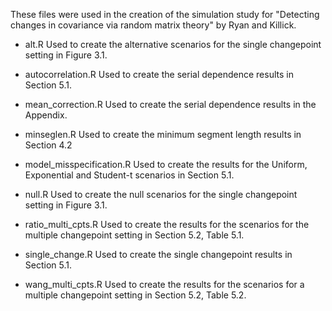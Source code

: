 These files were used in the creation of the simulation study for "Detecting changes in covariance via random matrix theory" by Ryan and Killick.

- alt.R
  Used to create the alternative scenarios for the single changepoint setting in Figure 3.1.
  
- autocorrelation.R
  Used to create the serial dependence results in Section 5.1.
  
- mean_correction.R
  Used to create the serial dependence results in the Appendix.
  
- minseglen.R
  Used to create the minimum segment length results in Section 4.2
  
- model_misspecification.R
  Used to create the results for the Uniform, Exponential and Student-t scenarios in Section 5.1.
  
- null.R
  Used to create the null scenarios for the single changepoint setting in Figure 3.1.
  
- ratio_multi_cpts.R
  Used to create the results for the scenarios for the multiple changepoint setting in Section 5.2, Table 5.1.
  
- single_change.R
  Used to create the single changepoint results in Section 5.1.
  
- wang_multi_cpts.R
  Used to create the results for the scenarios for a multiple changepoint setting in Section 5.2, Table 5.2.
